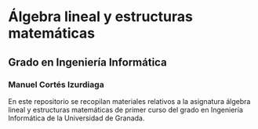 # Álgebra lineal y estructuras matemáticas
## Grado en Ingeniería Informática
### Manuel Cortés Izurdiaga

En este repositorio se recopilan materiales relativos a la asignatura álgebra lineal y estructuras matemáticas de primer curso del grado en Ingeniería Informática de la Universidad de Granada.
